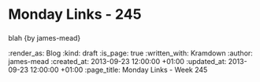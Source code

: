 Monday Links - 245
==================

### []()

blah {by james-mead}


:render_as: Blog
:kind: draft
:is_page: true
:written_with: Kramdown
:author: james-mead
:created_at: 2013-09-23 12:00:00 +01:00
:updated_at: 2013-09-23 12:00:00 +01:00
:page_title: Monday Links - Week 245
